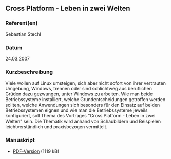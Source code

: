 
 
## Cross Platform - Leben in zwei Welten


### Referent(en)
 Sebastian Stechl

### Datum
 24.03.2007

### Kurzbeschreibung
 Viele wollen auf Linux umsteigen, sich aber nicht sofort von ihrer vertrauten Umgebung, Windows, trennen oder sind schlichtweg aus beruflichen Grüden dazu gezwungen, unter Windows zu arbeiten. Wie man beide Betriebssysteme installiert, welche Grundentscheidungen getroffen werden sollten, welche Anwendungen sich besonders für den Einsatz auf beiden Betriebssystemen eignen und wie man die Betriebssysteme jeweils konfiguriert, soll Thema des Vortrages "Cross Platform - Leben in zwei Welten" sein. Die Thematik wird anhand von Schaubildern und Beispielen leichtverständlich und praxisbezogen vermittelt. 

### Manuskript

          
* [PDF-Version](/download/Vortraege/Cross_Platform.pdf) (1119 kB)
                 
      
  

